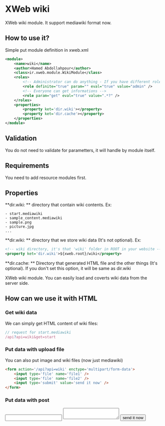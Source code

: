 # XWeb wiki
XWeb wiki module. It support mediawiki format now.

## How to use it?
Simple put module definition in xweb.xml

```xml
<module>
	<name>wiki</name>
	<author>Hamed Abdollahpour</author>
	<class>ir.xweb.module.WikiModule</class>
	<roles>
		<!-- Administrator can do anything - If you have different role for administration change this item -->
		<role definite="true" param="" eval="true" value="admin" />
		<!-- Everyone can get informations -->
		<role param="get" eval="true" value=".*?" />
	</roles>
	<properties>
		<property ket='dir.wiki'></property>
		<property ket='dir.cache'></property>
	</properties>
</module>
```

## Validation
You do not need to validate for parametters, it will handle by module itself.

## Requirements
You need to add resource modules first.

## Properties
**dir.wiki: ** directory that contain wiki contents. Ex:
```
- start.mediawiki
- sample_content.mediawiki
- sample.png
- picture.jpg
...
```

**dir.wiki: ** directory that we store wiki data (It's not optional). Ex:
```xml
<!-- wiki directory, it's that 'wiki' folder in ROOT in your website -->
<property ket='dir.wiki'>${xweb.root}/wiki</property>
```

**dir.cache: ** Directory that generated HTML file and the other things (It's optional). If you don't set this option, it will be same as dir.wiki


XWeb wiki module. You can easily load and coverts wiki data from the server side.

## How can we use it with HTML
### Get wiki data
We can simply get HTML content of wiki files:
```javascript
// request for start.mediawiki
/api?api=wiki&get=start
```

### Put data with upload file
You can also put image and wiki files (now just mediawiki)
```html
<form action='/api?api=wiki' enctype='multipart/form-data'>
	<input type='file' name='file1' />
	<input type='file' name='file2' />
	<input type='submit' value='send it now' />
</form>
```

### Put data with post
<form action='/api?api=wiki'>
	<input type='text' name='title' />
	<textarea name='put'></textarea>
	<input type='submit' value='send it now' />
</form>
